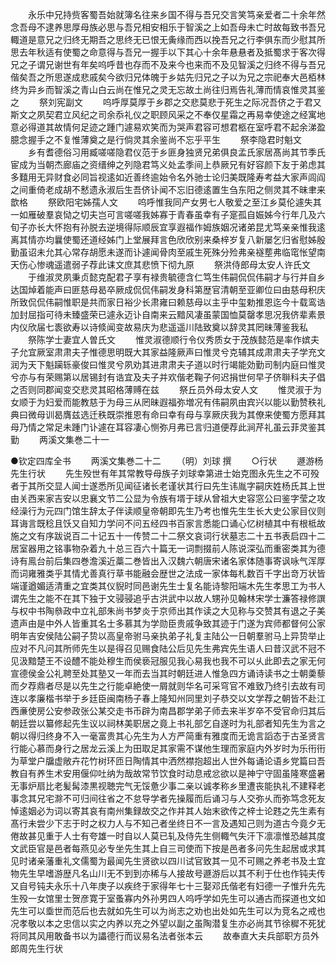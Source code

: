 <!-- { "loadSidebar": true } -->
　　永乐中兄持赀客蜀吾始就簿名往来乡国不得与吾兄交言笑笃亲爱者二十余年然念吾母不逮养思厚母族必思与吾兄相安相乐于智溪之上如吾母未亡时故每致书吾兄輙道是意兄之归终无期吾之思终无已恨无夤缘而西以挽吾兄之行李俱东而少慰其所思去年秋适有使蜀之命意得与吾兄一握手以下其心十余年悬悬者及抵蜀求于客次得兄之子谓兄谢世有年矣呜呼昔也存而不及来今也来而不及见智溪之归终不得与吾兄偕矣吾之所思遂成悲戚矣今欲归兄体魄于乡姑先归兄之子以为兄之宗祀奉大邑栢林终为异乡而智溪之青山白云尚在惟兄之灵无忘故土尚往归焉告礼薄而情哀惟灵其鉴之
　　祭刘宪副文
　　呜呼厚莫厚于乡郡之交悲莫悲于死生之际况吾侪之于君又斯文之夙契君立风纪之司余忝礼仪之职顾风采之不奉仅星霜之再易幸使途之经寓地意必得道其故情何足迹之踵门遽易欢笑而为哭声君容可想君柩在室呼君不起余涕盈臆念握手之不复惟薄奠之是行倘灵其余鉴尚不忘乎平生
　　祭李隐君时魁文
　　乡有耆德俗习用臧嗟嗟隐君仪范于乡匪身独贤兄弟俱良孟氏家居髙尚其节季氏宦成为当朝杰廊庙之资缙绅之列隐君笃义处孟季间上恭厥兄有好容颜下友于弟虑其多囏用无异财食必同旨视逺如近善终逾始令名外驰士论归美既隆寿考益大家声闾阎之间重倚老成胡不慭遗永淑后生吾侪讣闻不忘旧德逺置生刍东阳之侧灵其不昧聿来歆格
　　祭欧阳宅姊孺人文
　　呜呼惟我同产女男七人敬爱之至江乡莫伦遽失其一如雁破羣哀恸之切夫岂可言嗟嗟我姊寡于青春虽幸有子寔孤自娠姊今行年几及六旬子亦长大怀抱有孙脱去逆境得际顺辰宜享遐福作姆族姻况诸弟昆尤笃亲亲惟我逺离其情亦均曩使蜀还道经姊门上堂展拜言色欣欣别来桑梓岁复八新屡乞归省慰姊殷勤虽诏未允其心常存胡愿未遂而讣遽闻骨肉至戚生死殊分殓弗亲襚塟弗临窀怅望南天伤心惨魂遥遣弱子荐此诔文庶其悲愤下彻九原
　　祭洪侍郎母太安人许氏文
　　于维淑灵夙秉贞懿克配君子享有禄贵毓德含仁笃生伟嗣侃侃伟嗣才与行并自乡达国焯着能声曰匪慈母曷卒厥成侃侃伟嗣发身科第歴官清朝至亚卿位曰由慈母积庆所致侃侃伟嗣惟职是共而家日裕少长肃雍曰赖慈母以主乎中玺勅推恩迄今十载鸾诰加封屈指可待未臻盛荣已遽永迈讣自南来云黯风凄虽蒙国恤莫罄孝思况我侪辈素景内仪欣届七袠欲寿以诗倐闻变故易庆为悲遥遥川陆致奠以辞灵其罔昧薄鉴我私
　　祭陈学士妻宜人曽氏文
　　惟灵淑德顺行令仪秀质女于茂族懿范是率作嫔夫子允宜厥室肃肃夫子惟德思明既大其家益隆厥声曰惟灵兮克辅其成肃肃夫子学充文润为天下魁躏轹豪俊曰惟灵兮夙劝其进肃肃夫子道以时行竭能効勤司制内庭曰惟灵兮亦与有荣赐第以居锡封有诰宜及夫子并欢偕老鞠子何迟捐世何早子侪聨科夫子倡之否则同郡闻变交悲灵其昭格薄赙在兹
　　祭丘员外母太安人文
　　惟灵淑于为女顺于为妇爱而能教慈于为母三从罔昧遐福弥増况有伟嗣夙由宾兴以能以勤赞秩礼典曰微母训曷膺兹选迁秩既崇推恩有命曰幸有母与享厥庆我为其僚来使蜀方愿拜其母乃情之常足未踵门讣遽在耳容凄心恻弥月弗已言归道便荐此涧芹礼虽云菲灵鉴其勤
　　两溪文集巻二十一
　　

●钦定四库全书
　　两溪文集巻二十二
　　（明）刘球 撰
　　○行状
　　遯游杨先生行状
　　先生殁世有年其常教导母族子刘球幸第进士始克图永先生之不可殁者于其所交显人闻士遂悉所见闻征诸长老谨状其行曰先生讳胤字嗣庆姓杨氏其上世由关西来家吉安以忠襄文节二公显为令族有壻于球从曾祖大史容窓公曰鉴字莹之攻经澡行为元四门馆生辞太子伴读顺皇帝朝即先生乃考也惟先生生长大史公家目仪则耳诲言既稔且饫又自知力学问不问五经四书百家言悉能口诵心忆树植其中有根柢故施之文有序跋说百二十记五十一传赞二十二祭文哀词行状墓志二十五书表启四十二居室器用之铭事物杂着九十总三百六十篇无一词剽掇前人陈说深弘而重密类其为德诗有鳯台前后集四巻澹溪近藁二巻皆出入汉魏六朝唐宋诸名家体随事寄讽咏气浑厚而词雍雅类乎其情尤善真行草书能融会歴世之法成一家体每札数百千字出竒万状皆端谨遒媚适清重之宜类其仪貎时同邑谢先生士复名能诗黎阳端木先生孝思工为书人谓先生之能不在其下独于文骎骎追乎古洪武中以故人甥孙见翰林宋学士濂答禄修譔与权中书陶叅政中立礼部朱尚书梦炎于京师出其作读之大见称与交赞其有退之子美遗声由是中外人皆重其名士多慕其为学勋臣贵戚争致其迹于门遂为宾师都督何公家明年吉安侯陆公嗣子贽以高皇帝驸马亲执弟子礼复主陆公一日朝羣驸马上异贽举止应对不凡问其所师先生以是得召见赐食陆公后见先生弗宾先生语人曰昔汉武不冠不见汲黯楚王不设醴不能处穆生而侯亵冠服见我心易我也我不可以乆此即去之家无何宣德侯金公礼聘至处其塾又一年而去当其时朝廷进人惟急四方诵诗读书之士朝羮藜而夕荐鼎者尽是以先生之行能卓絶使一屑就则华名可采穹官不难致乃终引去故有司连以孝廉楷书举于乡廷臣闽南杨子春上隆知州同里刘子恭交以文学荐之朝皆不赴江西亷使房公安参政张公某交走书币辟为南昌郡学弟子师去来半岁卒不受官命归其后朝廷尝以纂修起先生议以祠林美职居之竟上书礼部乞自遂时为礼部者知先生为言之朝以得归终身不入一毫富贵其心先生为人方严简重有雅度而无诡言謟态于古圣贤言行能心慕而身行之居龙云溪上为田取足其家需不谋他生理而家庭内外岁时为乐衎衎为草堂户牖虚敞卉花竹树环匝日陶情其中洒然襟抱超出人世外每诵论语乡党篇曰吾教自有养生术安用偃仰吐纳为哉故常节饮食时动息戒忿欲以是神宁守固虽隆寒盛暑无事炉扇比老髪髯漆黒视聴完气无馁惫少事二亲以诚孝称乡里遭丧能执礼不建释老事念其兄宅滁不可归间往省之不怠导学者先操履而后诵习与人交弥乆而弥笃念死友悼逺姻必为词以寄其哀有南州集録故交之作并其人始末欲传之梓士论韪之先生素有髙行未尝少下志于时之权力人与不知己者坐终日不一言及遇知己则为道古今竟夕无倦故甚见重于人士有夸雄一时自以人莫已轧及侍先生侧輙气失汗下凛凛惟恐越其度文武臣官是邑者每燕见必专坐先生其上自三司使而下按是邑者多问先生起居或求其见时诸亲藩重礼文儒蜀为最闻先生贤欲以四川试官致其一见不可赐之养老书及土宜物先生早嗜游歴凡名山川无不到到亦稀与人接故号遯游后以其不利于仕也作钝夫传又自号钝夫永乐十八年庚子以疾终于家得年七十三娶邓氏偕老有妇德一子惟升先先生殁一女馆里士贺彦寛于室蚤寡内外孙男四人呜呼学如先生可以通古而探道也文如先生可以埀世而范后也去就如先生可以为尚志之劝也出处如先生可以为竞名之戒也况孝敬以本之忠信以实之内养以充之外望以副之虽陶潜复生亦必尚其节徐穉不死犹将同其风用敢备书以为讄德行而议易名法者张本云
　　故奉直大夫兵部职方员外郎周先生行状
